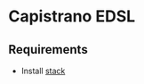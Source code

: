# Capistrano EDSL

## Requirements

- Install [stack](https://docs.haskellstack.org/en/stable/install_and_upgrade)
